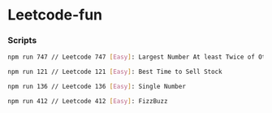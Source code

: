 # Leetcode-fun

### Scripts

```bash
npm run 747 // Leetcode 747 [Easy]: Largest Number At least Twice of Others
```

```bash
npm run 121 // Leetcode 121 [Easy]: Best Time to Sell Stock
```

```bash
npm run 136 // Leetcode 136 [Easy]: Single Number
```

```bash
npm run 412 // Leetcode 412 [Easy]: FizzBuzz
```
